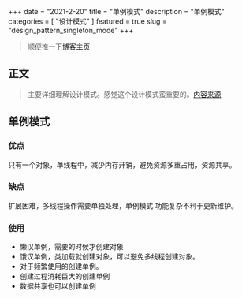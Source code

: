 +++
date = "2021-2-20"
title = "单例模式"
description = "单例模式"
categories = [
    "设计模式"
]
featured = true
slug = "design_pattern_singleton_mode"
+++
> 顺便推一下[博客主页](http://lalalaxiaowifi.gitee.io/pictures/)
## 正文
> 主要详细理解设计模式。感觉这个设计模式蛮重要的。[内容来源](http://c.biancheng.net/view/1330.html)
## 单例模式
### 优点
只有一个对象，单线程中，减少内存开销，避免资源多重占用，资源共享。
### 缺点
扩展困难，多线程操作需要单独处理，单例模式 功能复杂不利于更新维护。
### 使用
* 懒汉单例，需要的时候才创建对象
* 饿汉单例，类加载就创建对象，可以避免多线程创建对象。
* 对于频繁使用的创建单例。
* 创建过程消耗巨大的创建单例
* 数据共享也可以创建单例